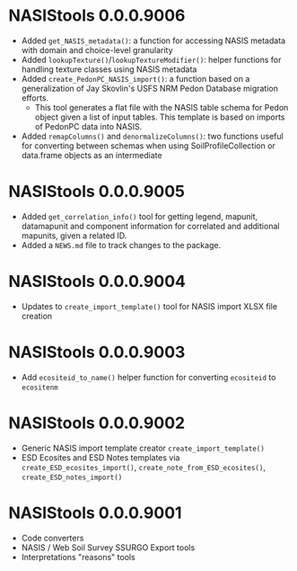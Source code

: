 # NASIStools 0.0.0.9006
* Added `get_NASIS_metadata()`: a function for accessing NASIS metadata with domain and choice-level granularity
* Added `lookupTexture()`/`lookupTextureModifier()`: helper functions for handling texture classes using NASIS metadata
* Added `create_PedonPC_NASIS_import()`: a function based on a generalization of Jay Skovlin's USFS NRM Pedon Database migration efforts. 
  - This tool generates a flat file with the NASIS table schema for Pedon object given a list of input tables. This template is based on imports of PedonPC data into NASIS. 
* Added `remapColumns()` and `denormalizeColumns()`: two functions useful for converting between schemas when using SoilProfileCollection or data.frame objects as an intermediate

# NASIStools 0.0.0.9005

* Added `get_correlation_info()` tool for getting legend, mapunit, datamapunit and component information for correlated and additional mapunits, given a related ID.
* Added a `NEWS.md` file to track changes to the package.

# NASIStools 0.0.0.9004

* Updates to `create_import_template()` tool for NASIS import XLSX file creation

# NASIStools 0.0.0.9003

* Add `ecositeid_to_name()` helper function for converting `ecositeid` to `ecositenm`

# NASIStools 0.0.0.9002

* Generic NASIS import template creator `create_import_template()`
* ESD Ecosites and ESD Notes templates via `create_ESD_ecosites_import()`, `create_note_from_ESD_ecosites()`, `create_ESD_notes_import()`

# NASIStools 0.0.0.9001

* Code converters 
* NASIS / Web Soil Survey SSURGO Export tools
* Interpretations "reasons" tools
